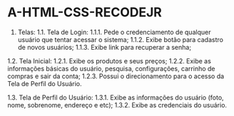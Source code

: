 # A-HTML-CSS-RECODEJR
1. Telas:
1.1. Tela de Login:
1.1.1. Pede o credenciamento de qualquer usuário que tentar acessar o
sistema;
1.1.2. Exibe botão para cadastro de novos usuários;
1.1.3. Exibe link para recuperar a senha;

1.2. Tela Inicial:
1.2.1. Exibe os produtos e seus preços;
1.2.2. Exibe as informações básicas do usuário, pesquisa, configurações,
carrinho de compras e sair da conta;
1.2.3. Possui o direcionamento para o acesso da Tela de Perfil do
Usuário.

1.3. Tela de Perfil do Usuário:
1.3.1. Exibe as informações do usuário (foto, nome, sobrenome,
endereço e etc);
1.3.2. Exibe as credenciais do usuário.
